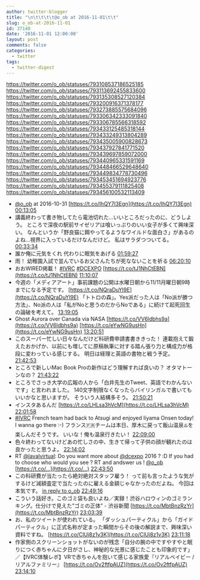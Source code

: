 ```yaml
---
author: twitter-blogger
title: "\n\t\t\t\t@o_ob at 2016-11-01\t\t"
slug: o_ob-at-2016-11-01
id: 37140
date: '2016-11-01 12:00:00'
layout: post
comments: false
categories:
  - twitter
tags:
  - twitter-digest
---
```


https://twitter.com/o_ob/statuses/793108537186525185 https://twitter.com/o_ob/statuses/793113692455833600 https://twitter.com/o_ob/statuses/793135308527120384 https://twitter.com/o_ob/statuses/793200916371378177 https://twitter.com/o_ob/statuses/793273885575684096 https://twitter.com/o_ob/statuses/793306342333091840 https://twitter.com/o_ob/statuses/793306785566318592 https://twitter.com/o_ob/statuses/793433125485318144 https://twitter.com/o_ob/statuses/793433249313804289 https://twitter.com/o_ob/statuses/793435005900828673 https://twitter.com/o_ob/statuses/793437927841771520 https://twitter.com/o_ob/statuses/793439697859072000 https://twitter.com/o_ob/statuses/793440965331591169 https://twitter.com/o_ob/statuses/793448466529648640 https://twitter.com/o_ob/statuses/793449834778730496 https://twitter.com/o_ob/statuses/793453451694923776 https://twitter.com/o_ob/statuses/793455379111825408 https://twitter.com/o_ob/statuses/793456100532113409  

*   [@o_ob](https://twitter.com/o_ob) at 2016-10-31 [https://t.co/IhQY7I3Egn](https://t.co/IhQY7I3Egn) [00:13:05](https://twitter.com/o_ob/statuses/793108537186525185)
*   講義終わって書き物してたら電池切れた...いいところだったのに、どうしよう。 ところで深夜の駅前サイゼリアは喰いっぷりのいい女子が多くて興味深い。 なんというか「野良猫に餌やってるようなワイルドな面白さ」があるのよね...視界に入っているだけなんだけど。 私はサラダつついてる。 [00:33:34](https://twitter.com/o_ob/statuses/793113692455833600)
*   誰か俺に元気をくれ 代わりに眠気をあげる [01:59:27](https://twitter.com/o_ob/statuses/793135308527120384)
*   雨！ 幼稚園入試で並んでいるお父さんたちが死なないことを祈る [06:20:10](https://twitter.com/o_ob/statuses/793200916371378177)
*   おおWIRED掲載！ [#IVRC](https://twitter.com/search?q=%23IVRC&src=hash) [#DCEXPO](https://twitter.com/search?q=%23DCEXPO&src=hash) [https://t.co/tJ1NhCtEBN](https://t.co/tJ1NhCtEBN) [11:10:07](https://twitter.com/o_ob/statuses/793273885575684096)
*   今週の「メディアアート」事前課題の公開は水曜日朝から11/11月曜日朝9時までになる予定です。 [https://t.co/NQraDuYI9E](https://t.co/NQraDuYI9E) 「トトロの森」。Yes派だった人は「No派が勝つ方法」、No派の人は「私がNoと思うのだからNoである」に続けて起死回生の論破を考えて。 [13:19:05](https://twitter.com/o_ob/statuses/793306342333091840)
*   Ghost Aurora over Canada via NASA [https://t.co/VV6ldbhs9a](https://t.co/VV6ldbhs9a) [https://t.co/eYwNG9usHn](https://t.co/eYwNG9usHn) [13:20:51](https://twitter.com/o_ob/statuses/793306785566318592)
*   このスーパー忙しい日々なんだけど科研費申請書書ききった！ 連載抱えて鍛えたおかげか、以前にも増してに原稿執筆に対する踏ん張り力と構成力が格段に変わっている感じする。 明日は経理と英語の書物と戦う予定。 [21:42:53](https://twitter.com/o_ob/statuses/793433125485318144)
*   ところで新しいMac Book Proの新作はどう理解すれば良いの？ オタマトーンなの？ [21:43:22](https://twitter.com/o_ob/statuses/793433249313804289)
*   ところでさっき大学の広報の人から「白井先生のTweet、英語でわかんないです」と言われました。 140文字制限なくなったらバイリンガルで書いてもいいかなと思いますが。 そういう人結構多そう。 [21:50:21](https://twitter.com/o_ob/statuses/793435005900828673)
*   インスタあるんだ [https://t.co/LHLsa3hVcM](https://t.co/LHLsa3hVcM) [22:01:58](https://twitter.com/o_ob/statuses/793437927841771520)
*   [#IVRC](https://twitter.com/search?q=%23IVRC&src=hash) French team had back to Atsugi and enjoyed Iiyama Onsen today! I wanna go there :-) フランス🇫🇷チームは本日、厚木に戻って飯山温泉♨️を楽しんだそうです。 いいな！俺も温泉行きたい！ [22:09:00](https://twitter.com/o_ob/statuses/793439697859072000)
*   色々終わってないけどあの忙しさの中、生きて帰って子供の顔が観れたのは良かったと思うよ。 [22:14:02](https://twitter.com/o_ob/statuses/793440965331591169)
*   RT [@lavalvirtual](https://twitter.com/lavalvirtual): Do you want more about [@dcexpo](https://twitter.com/dcexpo) 2016 ? :D If you had to choose who would you see ? RT and andswer us ! [@o_ob](https://twitter.com/o_ob) [https://t.co/…](https://t.co/…) [22:43:50](https://twitter.com/o_ob/statuses/793448466529648640)
*   この科研費が当たったら絶対絶対スタッフ雇う！ って前も言ったような気がするけど減額査定で当たったのに雇える金額じゃなかったのだよね。 今回は本気です。 [in reply to o_ob](https://twitter.com/o_ob/statuses/793433125485318144) [22:49:16](https://twitter.com/o_ob/statuses/793449834778730496)
*   こういう話好き。このゴミ袋も良いよね／実録！渋谷ハロウィンのゴミランキング。仕分けで見えた”ゴミの正体” - 渋谷新聞 [https://t.co/MbtBnzRzYr](https://t.co/MbtBnzRzYr) [23:03:39](https://twitter.com/o_ob/statuses/793453451694923776)
*   お、私のツイートが使われている。 「ダッシュパーティクル」から「ガイドパーティクル」に正式名称が定まった瞬間からその後の解説まで、興味深い資料ですね。 [https://t.co/ClUi8z1v3K](https://t.co/ClUi8z1v3K) [23:11:18](https://twitter.com/o_ob/statuses/793455379111825408)
*   作家側のスクリーンショットがないのが残念「自分の腕の中ですやすやと眠りにつく赤ちゃんに夕日がさし、神秘的な光景に感じたことも印象的です」／【IVRC体験レポ】VRで赤ちゃんを抱いて感じる家族愛『リアルベイビー / リアルファミリー』 [https://t.co/Ov2ftfpAUZ](https://t.co/Ov2ftfpAUZ) [23:14:10](https://twitter.com/o_ob/statuses/793456100532113409)